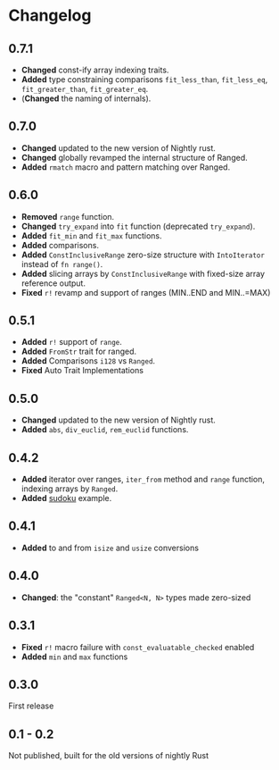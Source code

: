 # Changelog

## 0.7.1

- **Changed** const-ify array indexing traits.
- **Added** type constraining comparisons `fit_less_than`, `fit_less_eq`, `fit_greater_than`, `fit_greater_eq`.
- (**Changed** the naming of internals).

## 0.7.0

- **Changed** updated to the new version of Nightly rust.
- **Changed** globally revamped the internal structure of Ranged.
- **Added** `rmatch` macro and pattern matching over Ranged.

## 0.6.0

- **Removed** `range` function.
- **Changed** `try_expand` into `fit` function (deprecated `try_expand`).
- **Added** `fit_min` and `fit_max` functions.
- **Added** comparisons.
- **Added** `ConstInclusiveRange` zero-size structure with `IntoIterator` instead of `fn range()`.
- **Added** slicing arrays by `ConstInclusiveRange` with fixed-size array reference output.
- **Fixed** `r!` revamp and support of ranges (MIN..END and MIN..=MAX)

## 0.5.1

- **Added** `r!` support of `range`.
- **Added** `FromStr` trait for ranged.
- **Added** Comparisons `i128` vs `Ranged`.
- **Fixed** Auto Trait Implementations

## 0.5.0

- **Changed** updated to the new version of Nightly rust.
- **Added** `abs`, `div_euclid`, `rem_euclid` functions.

## 0.4.2

- **Added** iterator over ranges, `iter_from` method and `range` function, indexing arrays by `Ranged`.
- **Added** [sudoku](examples/sudoku.rs) example.

## 0.4.1

- **Added** to and from `isize` and `usize` conversions

## 0.4.0

- **Changed**: the "constant" `Ranged<N, N>` types made zero-sized

## 0.3.1

- **Fixed** `r!` macro  failure with `const_evaluatable_checked` enabled
- **Added** `min` and `max` functions

## 0.3.0

First release

## 0.1 - 0.2

Not published, built for the old versions of nightly Rust
